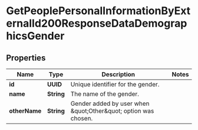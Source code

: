 

# GetPeoplePersonalInformationByExternalId200ResponseDataDemographicsGender


## Properties

| Name | Type | Description | Notes |
|------------ | ------------- | ------------- | -------------|
|**id** | **UUID** | Unique identifier for the gender. |  |
|**name** | **String** | The name of the gender. |  |
|**otherName** | **String** | Gender added by user when \&quot;Other\&quot; option was chosen. |  |



